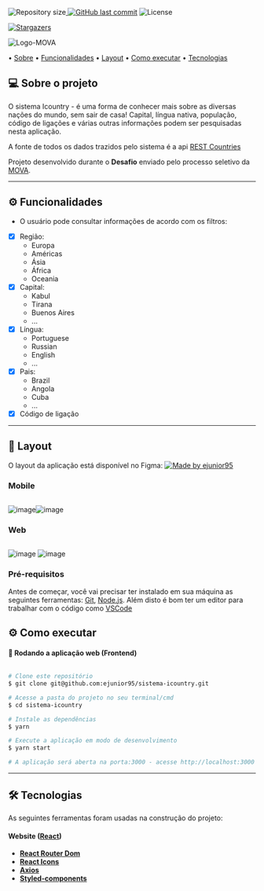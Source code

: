 <p><img alt="Repository size" src="https://img.shields.io/github/repo-size/ejunior95/sistema-icountry"><a href="https://github.com/ejunior95/sistema-icountry/commits/main"> <img alt="GitHub last commit" src="https://img.shields.io/github/last-commit/ejunior95/sistema-icountry"></a> <img alt="License" src="https://img.shields.io/badge/license-MIT-brightgreen">

<a href="https://github.com/ejunior95/sistema-icountry/stargazers"><img alt="Stargazers" src="https://img.shields.io/github/stars/ejunior95/sistema-icountry?style=social"></a>
</p>

![Logo-MOVA](https://user-images.githubusercontent.com/59847806/115499220-6f60f380-a245-11eb-8ee1-5fcb15ec48d1.png)

<p>
  • <a href="#-sobre-o-projeto">Sobre</a>
  • <a href="#-funcionalidades">Funcionalidades</a>
  • <a href="#-layout">Layout</a>
  • <a href="#-como-executar-o-projeto">Como executar</a> 
  • <a href="#-tecnologias">Tecnologias</a>
</p>


## 💻 Sobre o projeto

O sistema Icountry - é uma forma de conhecer mais sobre as diversas nações do mundo, sem sair de casa! Capital, língua nativa, população, código de ligações e várias outras informações podem ser pesquisadas nesta aplicação.

A fonte de todos os dados trazidos pelo sistema é a api [REST Countries](https://restcountries.eu/)

Projeto desenvolvido durante o **Desafio** enviado pelo processo seletivo da [MOVA](https://mova.vc/).

---

## ⚙️ Funcionalidades

- O usuário pode consultar informações de acordo com os filtros:
- [x] Região: 
	- Europa
	- Américas
	- Ásia
	- África
	- Oceania
- [x] Capital: 
	- Kabul
	- Tirana
	- Buenos Aires
	- ...
- [x] Língua: 
	- Portuguese
	- Russian
	- English
	- ...
- [x] Pais: 
	- Brazil
	- Angola
	- Cuba
	- ...
- [x] Código de ligação

---

## 🎨 Layout

O layout da aplicação está disponível no Figma:
<a href="https://www.figma.com/file/Dej8zw0w0WiRid4moOmNuV/Prova-Incluir-Tecnologia---Frontend?node-id=0%3A1&viewport=321%2C379%2C0.07089027017354965">
  <img alt="Made by ejunior95" src="https://img.shields.io/badge/Acessar%20Layout%20-Figma-%2304D361">
</a>

### Mobile

<p style="display: flex; align-items: center; justify-content: space-evenly; width: 100%">
  
 ![image](https://user-images.githubusercontent.com/59847806/116494803-02b6ac00-a878-11eb-95ce-e14383c7f34d.png)![image](https://user-images.githubusercontent.com/59847806/116494829-0ea26e00-a878-11eb-8b2c-fff4c6abd4d3.png)


</p>

### Web

<p style="display: flex; align-items: flex-start; justify-content: center;">

![image](https://user-images.githubusercontent.com/59847806/116494712-c97e3c00-a877-11eb-8017-e6b65365e47d.png)
![image](https://user-images.githubusercontent.com/59847806/116494741-e0bd2980-a877-11eb-8ed9-8b79b3b4c63e.png)


</p>




### Pré-requisitos

Antes de começar, você vai precisar ter instalado em sua máquina as seguintes ferramentas:
[Git](https://git-scm.com), [Node.js](https://nodejs.org/en/). 
Além disto é bom ter um editor para trabalhar com o código como [VSCode](https://code.visualstudio.com/)

## ⚙ Como executar

#### 🧭 Rodando a aplicação web (Frontend)

```bash

# Clone este repositório
$ git clone git@github.com:ejunior95/sistema-icountry.git

# Acesse a pasta do projeto no seu terminal/cmd
$ cd sistema-icountry

# Instale as dependências
$ yarn

# Execute a aplicação em modo de desenvolvimento
$ yarn start

# A aplicação será aberta na porta:3000 - acesse http://localhost:3000

```

---

## 🛠 Tecnologias

As seguintes ferramentas foram usadas na construção do projeto:

#### **Website**  ([React](https://reactjs.org/))

-   **[React Router Dom](https://github.com/ReactTraining/react-router/tree/master/packages/react-router-dom)**
-   **[React Icons](https://react-icons.github.io/react-icons/)**
-   **[Axios](https://github.com/axios/axios)**
-   **[Styled-components](https://styled-components.com/)**

